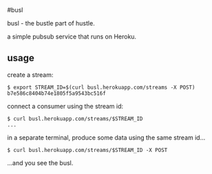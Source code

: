 #busl

busl - the bustle part of hustle.

a simple pubsub service that runs on Heroku.

## usage

create a stream:

```
$ export STREAM_ID=$(curl busl.herokuapp.com/streams -X POST)
b7e586c8404b74e1805f5a9543bc516f
```

connect a consumer using the stream id:

```
$ curl busl.herokuapp.com/streams/$STREAM_ID
...
```

in a separate terminal, produce some data using the same stream id...

```
$ curl busl.herokuapp.com/streams/$STREAM_ID -X POST
```

...and you see the busl.
